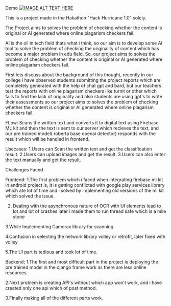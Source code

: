 Demo
[![IMAGE ALT TEXT HERE](https://img.youtube.com/vi/_Beeh9_kbhQ/0.jpg)](https://www.youtube.com/watch?v=_Beeh9_kbhQ)

This is a project made in the Hakathon "Hack Hurricane 1.0" solely.

The Project aims to solves the problem of checking whether the content is original or AI generated where online plagarism checkers fail.

AI is the oil in tech field thats what i think, so our aim is to develop some AI tool to solve the problem of checking the originality of content which has become a major problem in edu field. So, our project aims to solves the problem of checking whether the content is original or AI generated where online plagarism checkers fail.

First lets discuss about the background of this thought, recently in our college i have observed students submitting the project reports which are completely generated with the help of chat gpt and bard, but our teachers test the reports with online plagarism checkers like turnit or other which fails to find the lack of originality and also students are using gpt's to write their assessments so our project aims to solves the problem of checking whether the content is original or AI generated where online plagarism checkers fail.

FLow: Scans the written text and converts it to digital text using Firebase ML kit and then the text is sent to our server which recieves the text, and our pre trained model( roberta base openai detector) responds with the result which will be handled in frontend.

Usecases: 
1.Users can Scan the written text and get the classification result.
2.Users can upload images and get the result.
3.Users can also enter the text manually and get the result.

Challenges Faced

Frontend:
1.The first problem which i faced when integrating firebase ml kit in android project is, it is getting conflicted with google play services library which ate lot of time and i solved by implementing old versions of the ml kit which solved the issue.

2. Dealing with the asynchronous nature of OCR with UI elements lead to lot and lot of crashes later i made them to run thread safe which is a mile stone

3.While Implementing Camerax library for scanning 

4.Confusion in selecting the network library volley or retrofit, later fixed with volley

5.The UI part is tedious and took lot of time.

Backend;
1.The first and most difficult part in the project is deploying the pre trained model in the django frame work as there are less online resources.

2.Next problem is creating API's without which app won't work, and i have created only one api which of post method.

3.Finally making all of the different parts work.
